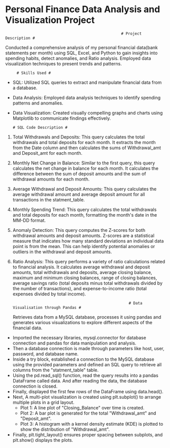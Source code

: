 # Personal Finance Data Analysis and Visualization Project

                                                       # Project Description #
Conducted a comprehensive analysis of my personal financial data(bank statements per month) using SQL, Excel, and Python to gain insights into spending habits, detect anomalies, and Ratio analysis. Employed data visualization techniques to present trends and patterns.

         # Skills Used #
* SQL: Utilized SQL queries to extract and manipulate financial data from a database.
* Data Analysis: Employed data analysis techniques to identify spending patterns and anomalies.
* Data Visualization: Created visually compelling graphs and charts using Matplotlib to communicate findings effectively.

      # SQL Code Description #
1. Total Withdrawals and Deposits: This query calculates the total withdrawals and total deposits for each month. It extracts the month from the Date column and then calculates the sums of Withdrawal_amt and Deposit_amt for each month.
   
2. Monthly Net Change in Balance: Similar to the first query, this query calculates the net change in balance for each month. It calculates the difference between the sum of deposit amounts and the sum of withdrawal amounts for each month.
  
3. Average Withdrawal and Deposit Amounts: This query calculates the average withdrawal amount and average deposit amount for all transactions in the statment_table.
  
4. Monthly Spending Trend: This query calculates the total withdrawals and total deposits for each month, formatting the month's date in the MM-DD format.
  
5. Anomaly Detection: This query computes the Z-scores for both withdrawal amounts and deposit amounts. Z-scores are a statistical measure that indicates how many standard deviations an individual data point is from the mean. This can help identify potential anomalies or outliers in the withdrawal and deposit amounts.
  
6. Ratio Analysis: This query performs a variety of ratio calculations related to financial analysis. It calculates average withdrawal and deposit amounts, total withdrawals and deposits, average closing balance, maximum and minimum closing balances, range of closing balances, average savings ratio (total deposits minus total withdrawals divided by the number of transactions), and expense-to-income ratio (total expenses divided by total income).

                                                          # Data Visualisation through Pandas #

   Retrieves data from a MySQL database, processes it using pandas and generates various visualizations to explore different aspects of the financial data.
   
*  Imported the necessary libraries, mysql.connector for database connection and pandas for data manipulation and analysis.
* Then a database connection is made through parameters like host, user, password, and database name.
* Inside a try block, established a connection to the MySQL database using the provided parameters and defined an SQL query to retrieve all columns from the 
   "statment_table" table.
* Using the pd.read_sql() function, read the query results into a pandas DataFrame called data. And after reading the data, the database connection is closed.
* Finally, displayed the first few rows of the DataFrame using data.head().
* Next, A multi-plot visualization is created using plt.subplot() to arrange multiple plots in a grid layout.
  -  Plot 1: A line plot of "Closing_Balance" over time is created.
  -  Plot 2: A bar plot is generated for the total "Withdrawal_amt" and "Deposit_amt".
  -  Plot 3: A histogram with a kernel density estimate (KDE) is plotted to show the distribution of "Withdrawal_amt".
* Finally, plt.tight_layout() ensures proper spacing between subplots, and plt.show() displays the plots.






